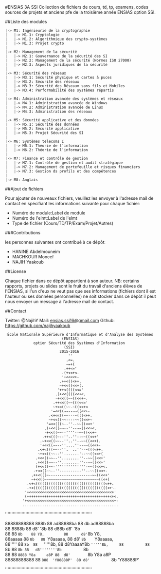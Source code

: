 #ENSIAS 3A SSI
Collection de fichiers de cours, td, tp, examens, codes sources de projets et anciens pfe de la troisième année ENSIAS option SSI.

##Liste des modules

	|-> M1: Ingénieurie de la cryptographie
	|	|-> M1.1: Cryptologie
	|	|-> M1.2: Algorithmique des crypto-systèmes
	|	|-> M1.3: Projet crypto
	|
	|-> M2: Management de la sécurité
	|	|-> M2.1: Gouvernance de la sécurité des SI
	|	|-> M2.2: Management de la sécurité (Normes ISO 27000)
	|	|-> M2.3: Aspects juridiques de la sécurité
	|
	|-> M3: Sécurité des réseaux
	|	|-> M3.1: Sécurité physique et cartes à puces
	|	|-> M3.2: Sécurité des réseaux
	|	|-> M3.3: Sécurité des Réseaux sans fils et Mobiles
	|	|-> M3.4: Performabilité des systèmes répartis
	|
	|-> M4: Administration avancée des systèmes et réseaux
	|	|-> M4.1: Administration avancée de Windows
	|	|-> M4.2: Administration avancée de Linux
	|	|-> M4.3: Administration des réseaux
	|
	|-> M5: Sécurité applicative et des données
	|	|-> M5.1: Sécurité des données
	|	|-> M5.2: Sécurité applicative
	|	|-> M5.3: Projet Sécurité des SI
	|
	|-> M6: Systèmes telecoms I
	|	|-> M6.1: Théorie de l’information
	|	|-> M6.2: Théorie de l’information
	|
	|-> M7: Finance et contrôle de gestion
	|	|-> M7.1: Contrôle de gestion et audit stratégique
	|	|-> M7.2: Management de portefeuille et risques financiers
	|	|-> M7.3: Gestion ds profils et des compétences
	|
	|-> M8: Anglais

##Ajout de fichiers

Pour ajouter de nouveaux fichiers, veuillez les envoyer à l'adresse mail de contact en spécifiant les informations suivante pour chaque fichier:
* Numéro de module:Label de module
* Numéro de l'elmt:Label de l'elmt
* Type de fichier (Cours/TD/TP/Exam/Projet/Autres)

###Contributions

les personnes suivantes ont contribué à ce dépôt:
* HANINE Abdelmouneim
* MACHKOUR Moncef
* NAJIH Yaakoub

##License

Chaque fichier dans ce dépôt appartient à son auteur. 
NB: certains rapports, projets ou slides sont le fruit du travail d'anciens élèves de l'ENSIAS, si l'un d'eux ne veut pas que ses informations (fichiers dont il est l'auteur ou ses données personnelles) ne soit stocker dans ce dépôt il peut nous envoyer un message à l'adresse mail de contact. 

##Contact

Twitter: @NajihY
Mail: ensias.ssi16@gmail.com
Github: https://github.com/najihyaakoub


     École Nationale Supérieure d'Informatique et d'Analyse des Systèmes
                              (ENSIAS)
                 option Sécurité des Systèmes d'Information
                               (SSI)
                             2015-2016                                                                     
                                 ''                                     
                                .<=.                                    
                                ~=+(                                    
                               .++<='                                   
                              .(+<<+<.                                  
                              '+<<<<+-                                  
                             .++<((<++.                                 
                             ~+<<((<<+(.                                
                            '++<((((<<='                                
                           .(+<<((((<<+<.                               
                           -+<<((~~((<<+~.                              
                          .++<<((~~(((<<='                              
                          ~+<<((~~-~((<<+<                              
                         '=<<((~~--~~((<<+-                             
                        .<+<<((~~---~(((<++.                            
                        ~+<<((~~----~~((<<+~                            
                       '=<<(((~--''--~~((<<+'                           
                      .(+<<((~~--''--~~((<<+<.                          
                      -+<<((~~--''''--~~((<<+~                          
                     .++<(((~--''..''--~~((<<+'                         
                    .~+<<((~~--''..''--~~((<<+(.                        
                    '+<<((~~--''....''--~~((<<+-                        
                   .<+<(((~~--''.  ..''--~(((<++.                       
                   ~+<<((~~--''.......'--~~((<<+(                       
                  .+<<((~~--''........''--~~((<<+'                      
                  .+<<((~~--''........''--~~((<<+'                      
                  (+<<((~~-''''''''''''''-~~((<<+<.                     
                 -+<<((~~--''----------''--~~((<<+-                     
                .++<(((~--------------------~~((<<+'                    
                ~+<<((~~~~~~~~~~~~~~~~~~~~~~~~~((<+(                    
              .<+<((((((((((((((((((((((((((((((((<++.                  
              -+<((((((((((((((((((((((((((((((((((<+~.                 
             '+<<<<<<<<<<<<<<<<<<<<<<<<<<<<<<<<<<<<<<+'                 
             (++++++++++++++++++++++++++++++++++++++<+<.                
            '+<<<<<<<<<<<<<<<<<<<<<<<<<<<<<<<<<<<<<<<<+-                
            ............................................                
                                                                        
                                                                        
 ''''''''''''''''''''''''''''''''''''''''''''''''''''''''''''''''''''   
                                                                        
 88888888888 888b      88  ad88888ba  88        db        ad88888ba     
 88          8888b     88 d8'     '8b 88       d88b      d8'     '8b    
 88          88 `8b    88 Y8,         88      d8'`8b     Y8,            
 88aaaaa     88  `8b   88 `Y8aaaaa,   88     d8'  `8b    `Y8aaaaa,      
 88'''''     88   `8b  88   `'''''8b, 88    d8YaaaaY8b     `'''''8b,    
 88          88    `8b 88         `8b 88   d8''''''''8b          `8b    
 88          88     `8888 Y8a     a8P 88  d8'        `8b Y8a     a8P    
 88888888888 88      `888  'Y88888P'  88 d8'          `8b 'Y88888P'     
                                                                        
 ''''''''''''''''''''''''''''''''''''''''''''''''''''''''''''''''''''    